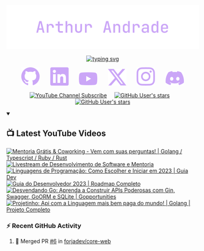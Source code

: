 <!-- Header Section -->
<p align="center">
<img src="assets/heading.svg" alt="arthur andrade"/>
</p>

<p align="center">
<a href="https://l.arthur404.dev/github" target="_blank">
<img src="https://readme-typing-svg.demolab.com?font=jetbrains+mono&weight=300&pause=1000&color=cba6f7&center=true&vcenter=true&random=false&width=835&lines=fullstack+software+engineer;content+creator;15%2b+years+of+experience;30%2b+programming+languages;speak+to+me+in+english+%2f+portuguese+%2f+spanish" alt="typing svg" />
</a>
</p>
<!-- Social Icons Section -->
<p align="center">
<a href="https://l.arthur404.dev/github" target="_blank"><img src="assets/social-github.svg" /></a>
&#8287;&#8287;&#8287;&#8287;&#8287;
<a href="https://l.arthur404.dev/linkedin" target="_blank"><img src="assets/social-linkedin.svg" /></a>
&#8287;&#8287;&#8287;&#8287;&#8287;
<a href="https://l.arthur404.dev/youtube" target="_blank"><img src="assets/social-youtube.svg" /></a>
&#8287;&#8287;&#8287;&#8287;&#8287;
<a href="https://l.arthur404.dev/twitter" target="_blank"><img src="assets/social-x.svg" /></a>
&#8287;&#8287;&#8287;&#8287;&#8287;
<a href="https://l.arthur404.dev/instagram" target="_blank"><img src="assets/social-instagram.svg" /></a>
&#8287;&#8287;&#8287;&#8287;&#8287;
<a href="https://l.arthur404.dev/discord" target="_blank"><img src="assets/social-discord.svg" /></a>
</p>
<!-- Social Badges Section -->
<p align="center">
<a href="https://www.youtube.com/channel/UCVVQhvUOJ-CEOa28wiWsv2Q?sub_confirmation=1" target="_blank"><img alt="YouTube Channel Subscribe" src="https://img.shields.io/youtube/channel/views/UCVVQhvUOJ-CEOa28wiWsv2Q?style=for-the-badge&logo=youtube&logoColor=f38ba8&label=subscribe&labelColor=1e1e2e&color=1e1e2e"/></a>
&#8287;&#8287;&#8287;
<a href="https://github.com/arthur404dev?tab=repositories&sort=stargazers" target="_blank"><img alt="GitHub User's stars" src="https://img.shields.io/github/stars/arthur404dev?style=for-the-badge&logo=github&logoColor=%23b4befe&labelColor=%231e1e2e&color=%231e1e2e"/></a>
&#8287;&#8287;&#8287;
<a href="https://github.com/arthur404dev?tab=followers" target="_blank"><img alt="GitHub User's stars" src="https://img.shields.io/github/followers/arthur404dev?style=for-the-badge&logo=github&logoColor=%23b4befe%09&labelColor=%231e1e2e%09&color=%231e1e2e%09"/></a>
</p>

<details open> 
<summary><h2>📺 Latest YouTube Videos</h2></summary>
<!-- BEGIN YOUTUBE-CARDS -->
<a href="https://www.youtube.com/watch?v=6phL6B4Cmmg"><img src="https://ytcards.demolab.com/?id=6phL6B4Cmmg&title=Mentoria+Gr%C3%A1tis+%26+Coworking+-+Vem+com+suas+perguntas%21+%7C+Golang+%2F+Typescript+%2F+Ruby+%2F+Rust&lang=en&timestamp=1683238704&background_color=%230d1117&title_color=%23ffffff&stats_color=%23dedede&max_title_lines=2&width=250&border_radius=5&duration=8456" alt="Mentoria Grátis & Coworking - Vem com suas perguntas! | Golang / Typescript / Ruby / Rust" title="Mentoria Grátis & Coworking - Vem com suas perguntas! | Golang / Typescript / Ruby / Rust"></a>
<a href="https://www.youtube.com/watch?v=ySi7_Edd2zc"><img src="https://ytcards.demolab.com/?id=ySi7_Edd2zc&title=Livestream+de+Desenvolvimento+de+Software+e+Mentoria&lang=en&timestamp=1683190607&background_color=%230d1117&title_color=%23ffffff&stats_color=%23dedede&max_title_lines=2&width=250&border_radius=5&duration=5009" alt="Livestream de Desenvolvimento de Software e Mentoria" title="Livestream de Desenvolvimento de Software e Mentoria"></a>
<a href="https://www.youtube.com/watch?v=A2i8dw1F9G4"><img src="https://ytcards.demolab.com/?id=A2i8dw1F9G4&title=Linguagens+de+Programa%C3%A7%C3%A3o%3A+Como+Escolher+e+Iniciar+em+2023+%7C+Guia+Dev&lang=en&timestamp=1680142442&background_color=%230d1117&title_color=%23ffffff&stats_color=%23dedede&max_title_lines=2&width=250&border_radius=5&duration=2078" alt="Linguagens de Programação: Como Escolher e Iniciar em 2023 | Guia Dev" title="Linguagens de Programação: Como Escolher e Iniciar em 2023 | Guia Dev"></a>
<a href="https://www.youtube.com/watch?v=eReW5hMtjM0"><img src="https://ytcards.demolab.com/?id=eReW5hMtjM0&title=Guia+do+Desenvolvedor+2023+%7C+Roadmap+Completo&lang=en&timestamp=1679963019&background_color=%230d1117&title_color=%23ffffff&stats_color=%23dedede&max_title_lines=2&width=250&border_radius=5&duration=13333" alt="Guia do Desenvolvedor 2023 | Roadmap Completo" title="Guia do Desenvolvedor 2023 | Roadmap Completo"></a>
<a href="https://www.youtube.com/watch?v=wyEYpX5U4Vg"><img src="https://ytcards.demolab.com/?id=wyEYpX5U4Vg&title=Desvendando+Go%3A+Aprenda+a+Construir+APIs+Poderosas+com+Gin%2C+Swagger%2C+GoORM+e+SQLite+%7C+Gopportunities&lang=en&timestamp=1679338809&background_color=%230d1117&title_color=%23ffffff&stats_color=%23dedede&max_title_lines=2&width=250&border_radius=5&duration=14342" alt="Desvendando Go: Aprenda a Construir APIs Poderosas com Gin, Swagger, GoORM e SQLite | Gopportunities" title="Desvendando Go: Aprenda a Construir APIs Poderosas com Gin, Swagger, GoORM e SQLite | Gopportunities"></a>
<a href="https://www.youtube.com/watch?v=L6gk7FHBNkM"><img src="https://ytcards.demolab.com/?id=L6gk7FHBNkM&title=Projetinho%3A+Api+com+a+Linguagem+mais+bem+paga+do+mundo%21+%7C+Golang+%7C+Projeto+Completo&lang=en&timestamp=1679177813&background_color=%230d1117&title_color=%23ffffff&stats_color=%23dedede&max_title_lines=2&width=250&border_radius=5&duration=15962" alt="Projetinho: Api com a Linguagem mais bem paga do mundo! | Golang | Projeto Completo" title="Projetinho: Api com a Linguagem mais bem paga do mundo! | Golang | Projeto Completo"></a>
<!-- END YOUTUBE-CARDS -->
</details>

<h3>⚡ Recent GitHub Activity</h3>

<!--START_SECTION:activity-->
1. 🎉 Merged PR [#6](https://github.com/forjadev/core-web/pull/6) in [forjadev/core-web](https://github.com/forjadev/core-web)
<!--END_SECTION:activity-->
